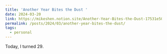 ```yaml
---
title: 'Another Year Bites the Dust '
date: 2024-03-20
link: https://mikeshen.notion.site/Another-Year-Bites-the-Dust-17531e50584549c1808c02e8bea693c5?pvs=4
permalink: /posts/2024/03/another-year-bites-the-dust/
tags:
  - personal
---
```

Today, I turned 29.